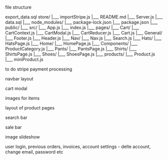 file structure

export_data.sql
store/
|___ importStripe.js
|___ README.md
|___ Server.js
|___ data.sql
|___ node_modules/
|___ package-lock.json
|___ package.json
|___ public/
|___ src/
    |___ App.js
    |___ index.js
    |___ pages/
        |___ Cart/
            |___ CartContext.js
            |___ CartModal.js
            |___ CartReducer.js
            |___ Cart.js
        |___ General/
            |___ Footer.js
            |___ Header.js
            |___ Nav/
                |___ Nav.js
                |___ Search.js
        |___ Hats/
            |___ HatsPage.js
        |___ Home/
            |___ HomePage.js
            |___ Components/
                |___ ProductCategory.js 
        |___ Pants/
            |___ PantsPage.js
        |___ Shirts/
            |___ ShirtsPage.js
        |___ Shoes/
            |___ ShoesPage.js
    |___ products/
        |___ Product.js
        |___ miniProduct.js

to do
stripe payment processing

navbar layout

cart modal

images for items

layout of product pages

search bar

sale bar

image slideshow

user login, previous orders, invoices, account settings - delte account, change email, password etc
